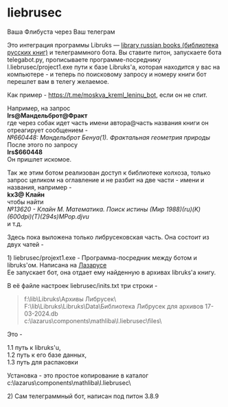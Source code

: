 # liebrusec
Ваша Флибуста через Ваш телеграм

Это интеграция программы Libruks — [library russian books (библиотека русских книг)](https://libruks.wordpress.com) и телеграммного бота. Вы ставите питон, запускаете бота telegabot.py, прописываете программе-посреднику l.liebrusec/project1.exe пути к базе Libruks'a, которая находится у вас на компьютере - и теперь по поисковому запросу и номеру книги бот перешлет вам в телегу желаемое.

Как пример - https://t.me/moskva_kreml_leninu_bot, если он не спит.

Например, на запрос <br>
__lrs@Мандельброт@Фракт__ <br>
где через собак идет часть имени автора@часть названия книги он отреагирует сообщением - <br>
_№660448: Мандельброт Бенуа(1). Фрактальная геометрия природы_ <br>
После этого по запросу <br>
__lrs$660448__ <br>
Он пришлет искомое. <br>

Так же этим ботом реализован доступ к библиотеке колхоза, только запрос целиком на оглавление и не разбит на две части - имени и названия, например - <br>
__kx3@ Клайн__ <br>
чтобы найти <br>
_№13620 - Клайн М. Математика. Поиск истины (Мир 1988)(ru)(K)(600dpi)(T)(294s)_MPop_.djvu_ <br>
и т.д.

Здесь пока выложена только либрусековская часть. Она состоит из двух чатей - 

1\) liebrusec/projext1.exe - Программа-посредник между ботом и libruks'ом. Написана на [Лазарусе](https://lazarus-ide.org) <br>
Ее запускает бот, она отдает ему найденную в архивах libruks'а книгу.

В её файле настроек liebrusec/inits.txt три строки - 

> f:\lib\Libruks\Архивы Либрусек\ <br>
> F:\lib\Libruks\Libruks\Data\Библиотека Либрусек для архивов 17-03-2024.db<br>
> c:\lazarus\components\mathliba\l.liebrusec\files\

Это - 

1.1 путь к libruks'u,<br>
1.2 путь к его базе данных,<br>
1.3 путь для распаковки

Установка - это простое копирование в каталог c:\lazarus\components\mathliba\l.liebrusec\

2\) Сам телеграммный бот, написан под питон 3.8.9
